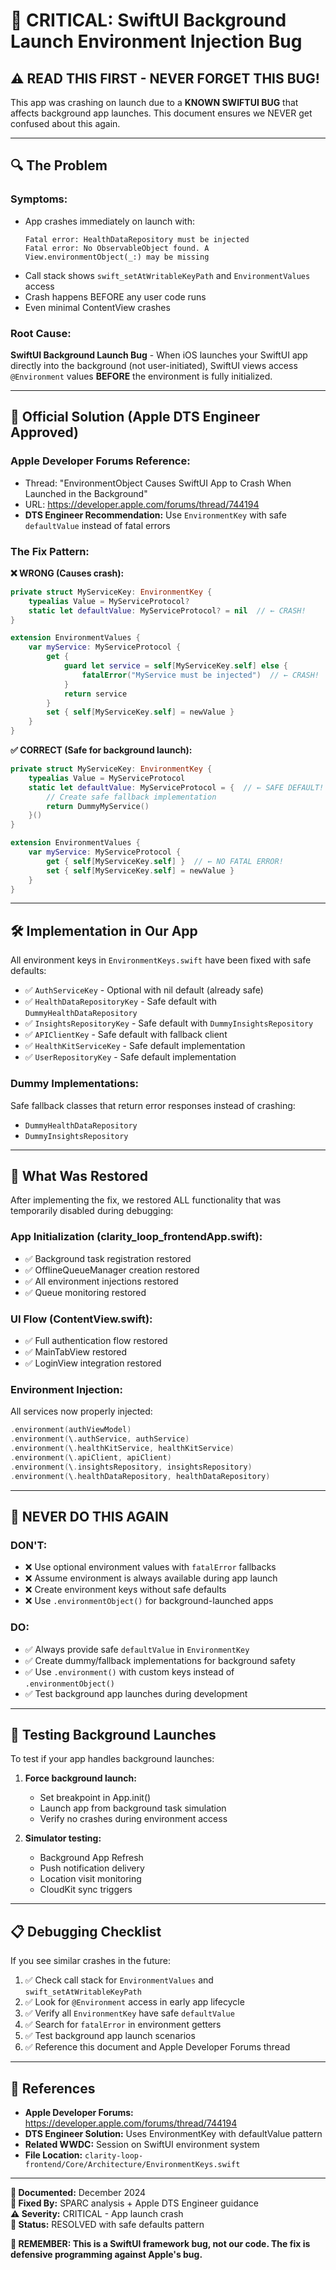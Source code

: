 # 🚨 CRITICAL: SwiftUI Background Launch Environment Injection Bug

## ⚠️ **READ THIS FIRST - NEVER FORGET THIS BUG!**

This app was crashing on launch due to a **KNOWN SWIFTUI BUG** that affects background app launches. This document ensures we NEVER get confused about this again.

---

## 🔍 **The Problem**

### **Symptoms:**
- App crashes immediately on launch with:
  ```
  Fatal error: HealthDataRepository must be injected
  Fatal error: No ObservableObject found. A View.environmentObject(_:) may be missing
  ```
- Call stack shows `swift_setAtWritableKeyPath` and `EnvironmentValues` access
- Crash happens BEFORE any user code runs
- Even minimal ContentView crashes

### **Root Cause:**
**SwiftUI Background Launch Bug** - When iOS launches your SwiftUI app directly into the background (not user-initiated), SwiftUI views access `@Environment` values **BEFORE** the environment is fully initialized.

---

## 🎯 **Official Solution (Apple DTS Engineer Approved)**

### **Apple Developer Forums Reference:**
- Thread: "EnvironmentObject Causes SwiftUI App to Crash When Launched in the Background"
- URL: https://developer.apple.com/forums/thread/744194
- **DTS Engineer Recommendation:** Use `EnvironmentKey` with safe `defaultValue` instead of fatal errors

### **The Fix Pattern:**

**❌ WRONG (Causes crash):**
```swift
private struct MyServiceKey: EnvironmentKey {
    typealias Value = MyServiceProtocol?
    static let defaultValue: MyServiceProtocol? = nil  // ← CRASH!
}

extension EnvironmentValues {
    var myService: MyServiceProtocol {
        get { 
            guard let service = self[MyServiceKey.self] else {
                fatalError("MyService must be injected")  // ← CRASH!
            }
            return service
        }
        set { self[MyServiceKey.self] = newValue }
    }
}
```

**✅ CORRECT (Safe for background launch):**
```swift
private struct MyServiceKey: EnvironmentKey {
    typealias Value = MyServiceProtocol
    static let defaultValue: MyServiceProtocol = {  // ← SAFE DEFAULT!
        // Create safe fallback implementation
        return DummyMyService()
    }()
}

extension EnvironmentValues {
    var myService: MyServiceProtocol {
        get { self[MyServiceKey.self] }  // ← NO FATAL ERROR!
        set { self[MyServiceKey.self] = newValue }
    }
}
```

---

## 🛠 **Implementation in Our App**

All environment keys in `EnvironmentKeys.swift` have been fixed with safe defaults:

- ✅ `AuthServiceKey` - Optional with nil default (already safe)
- ✅ `HealthDataRepositoryKey` - Safe default with `DummyHealthDataRepository`
- ✅ `InsightsRepositoryKey` - Safe default with `DummyInsightsRepository`
- ✅ `APIClientKey` - Safe default with fallback client
- ✅ `HealthKitServiceKey` - Safe default implementation
- ✅ `UserRepositoryKey` - Safe default implementation

### **Dummy Implementations:**
Safe fallback classes that return error responses instead of crashing:
- `DummyHealthDataRepository`
- `DummyInsightsRepository`

---

## 🔄 **What Was Restored**

After implementing the fix, we restored ALL functionality that was temporarily disabled during debugging:

### **App Initialization (clarity_loop_frontendApp.swift):**
- ✅ Background task registration restored
- ✅ OfflineQueueManager creation restored  
- ✅ All environment injections restored
- ✅ Queue monitoring restored

### **UI Flow (ContentView.swift):**
- ✅ Full authentication flow restored
- ✅ MainTabView restored
- ✅ LoginView integration restored

### **Environment Injection:**
All services now properly injected:
```swift
.environment(authViewModel)
.environment(\.authService, authService)
.environment(\.healthKitService, healthKitService)
.environment(\.apiClient, apiClient)
.environment(\.insightsRepository, insightsRepository)
.environment(\.healthDataRepository, healthDataRepository)
```

---

## 🚫 **NEVER DO THIS AGAIN**

### **DON'T:**
- ❌ Use optional environment values with `fatalError` fallbacks
- ❌ Assume environment is always available during app launch
- ❌ Create environment keys without safe defaults
- ❌ Use `.environmentObject()` for background-launched apps

### **DO:**
- ✅ Always provide safe `defaultValue` in `EnvironmentKey`
- ✅ Create dummy/fallback implementations for background safety
- ✅ Use `.environment()` with custom keys instead of `.environmentObject()`
- ✅ Test background app launches during development

---

## 🧪 **Testing Background Launches**

To test if your app handles background launches:

1. **Force background launch:**
   - Set breakpoint in App.init()
   - Launch app from background task simulation
   - Verify no crashes during environment access

2. **Simulator testing:**
   - Background App Refresh
   - Push notification delivery
   - Location visit monitoring
   - CloudKit sync triggers

---

## 📋 **Debugging Checklist**

If you see similar crashes in the future:

1. ✅ Check call stack for `EnvironmentValues` and `swift_setAtWritableKeyPath`
2. ✅ Look for `@Environment` access in early app lifecycle
3. ✅ Verify all `EnvironmentKey` have safe `defaultValue`
4. ✅ Search for `fatalError` in environment getters
5. ✅ Test background app launch scenarios
6. ✅ Reference this document and Apple Developer Forums thread

---

## 🔗 **References**

- **Apple Developer Forums:** https://developer.apple.com/forums/thread/744194
- **DTS Engineer Solution:** Uses EnvironmentKey with defaultValue pattern
- **Related WWDC:** Session on SwiftUI environment system
- **File Location:** `clarity-loop-frontend/Core/Architecture/EnvironmentKeys.swift`

---

**📅 Documented:** December 2024  
**🔧 Fixed By:** SPARC analysis + Apple DTS Engineer guidance  
**⚠️ Severity:** CRITICAL - App launch crash  
**🎯 Status:** RESOLVED with safe defaults pattern

**🚨 REMEMBER: This is a SwiftUI framework bug, not our code. The fix is defensive programming against Apple's bug.** 